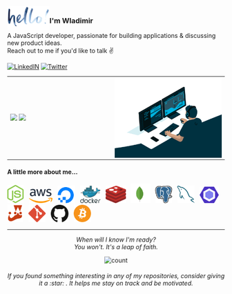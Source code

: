 <img alt="hello" height="55px" align="left" src=".github/assets/hello.png"/>

### I'm Wladimir
A JavaScript developer, passionate for building applications & discussing new product ideas. 
</br> Reach out to me if you'd like to talk :v:

[![LinkedIN](https://img.shields.io/badge/LinkedIn-0077B5?style=for-the-badge&logo=linkedin&color=%23003140&logoColor=white)](https://www.linkedin.com/in/wladimir-filho)
[![Twitter](https://img.shields.io/badge/twitter-%231DA1F2.svg?&style=for-the-badge&logo=twitter&&color=%23003140&logoColor=white)](https://twitter.com/wladimirgrf)

<table>
<tr>
  <td width="48%">
    <img src="https://github-readme-stats.vercel.app/api/top-langs/?username=wladimirgrf&layout=compact&hide_border=true" />
    <img src="https://github-readme-stats.vercel.app/api?username=wladimirgrf&show_icons=true&hide_border=true&hide=contribs" />
  </td>
  <td width="52%"><img alt="gif" align="right" src=".github/assets/coding.gif"/></td>
</tr>
<table>
  
#### A little more about me...
<p>
  <img height="42" src=".github/assets/nodejs.svg" alt="nodejs"/> 
  &nbsp; <img height="33" src=".github/assets/aws.svg" alt="aws"/>
  &nbsp; <img height="40" src=".github/assets/digitalocean.svg" alt="digital_ocean"/>
  &nbsp; <img height="40" src=".github/assets/docker.svg" alt="docker"/>
  &nbsp; <img height="40" src=".github/assets/redis.svg" alt="redis"/>
  &nbsp; <img height="45" src=".github/assets/mongodb.svg" alt="mongodb"/>
  &nbsp; <img height="40" src=".github/assets/postgresql.svg" alt="postgresql"/>
  &nbsp; <img height="40" src=".github/assets/mysql.svg" alt="mysql"/>
  &nbsp; <img height="38" src=".github/assets/eslint.svg" alt="eslint"/>
  &nbsp; <img height="41" src=".github/assets/jest.svg" alt="jest"/>
  &nbsp; <img height="40" src=".github/assets/git.svg" alt="git"/>
  &nbsp; <img height="40" src=".github/assets/github.svg" alt="github"/>
  &nbsp; <img height="40" src=".github/assets/bitcoin.svg" alt="bitcoin"/>
</p>

-----------------

<p align="center">
  <i>When will I know I'm ready?</i>
  </br><i>You won't. It's a leap of faith.</i>
<p>

<p align="center">
  <img src="https://count.getloli.com/get/@:wladimirgrf?theme=moebooru" alt="count"/>
</p>

<h6 align="center">If you found something interesting in any of my repositories, consider giving it a :star:&nbsp;. It helps me stay on track and be motivated.</h6>

